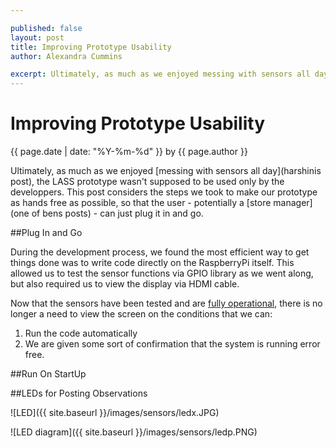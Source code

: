 ```yaml
--- 

published: false
layout: post
title: Improving Prototype Usability
author: Alexandra Cummins

excerpt: Ultimately, as much as we enjoyed messing with sensors all day, the LASS prototype wasn't supposed to be used only by the developpers. This post considers the steps we took to make our prototype as hands free as possible, so that the user - potentially a store manager - can just plug it in and go.
---
```

# Improving Prototype Usability
<p class='blog-post-meta'>{{ page.date | date: "%Y-%m-%d" }} by {{ page.author }}</p>

Ultimately, as much as we enjoyed [messing with sensors all day](harshinis post), the LASS prototype wasn't supposed to be used only by the developpers. This post considers the steps we took to make our prototype as hands free as possible, so that the user - potentially a [store manager](one of bens posts) - can just plug it in and go.

##Plug In and Go

During the development process, we found the most efficient way to get things done was to write code directly on the RaspberryPi itself.  This allowed us to test the sensor functions via GPIO library as we went along, but also required us to view the display via HDMI cable.  

Now that the sensors have been tested and are [fully operational](https://encrypted-tbn1.gstatic.com/images?q=tbn:ANd9GcTmiml_wmLBeANGy9MOW8lsaHuxwfXtIpNuorQbyMOTvaHW8P4s), there is no longer a need to view the screen on the conditions that we can:
 
1. Run the code automatically 
2. We are given some sort of confirmation that the system is running error free.

##Run On StartUp

##LEDs for Posting Observations

![LED]({{ site.baseurl }}/images/sensors/ledx.JPG)

![LED diagram]({{ site.baseurl }}/images/sensors/ledp.PNG)

